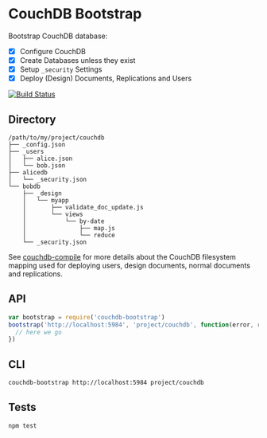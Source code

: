 # CouchDB Bootstrap
Bootstrap CouchDB database:

- [x] Configure CouchDB
- [x] Create Databases unless they exist
- [x] Setup `_security` Settings
- [x] Deploy (Design) Documents, Replications and Users

[![Build
Status](https://travis-ci.org/eHealthAfrica/couchdb-bootstrap.svg?branch=master)](https://travis-ci.org/eHealthAfrica/couchdb-bootstrap)


## Directory

```
/path/to/my/project/couchdb
├── _config.json
├── _users
│   ├── alice.json
│   └── bob.json
├── alicedb
│   └── _security.json
└── bobdb
    ├── _design
    │   └── myapp
    │       ├── validate_doc_update.js
    │       └── views
    │           └── by-date
    │               ├── map.js
    │               └── reduce
    └── _security.json
```

See [couchdb-compile](https://github.com/jo/couchdb-compile) for more details about
the CouchDB filesystem mapping used for deploying users, design documents,
normal documents and replications.

## API

```js
var bootstrap = require('couchdb-bootstrap')
bootstrap('http://localhost:5984', 'project/couchdb', function(error, response) {
  // here we go
})
```

## CLI

```sh
couchdb-bootstrap http://localhost:5984 project/couchdb
```

## Tests
```sh
npm test
```
